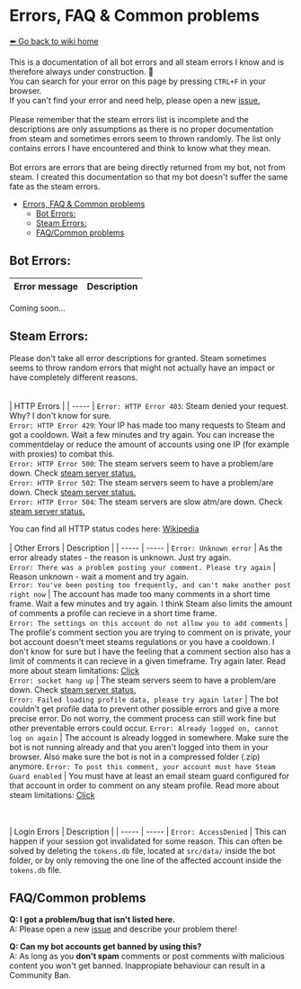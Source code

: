 # Errors, FAQ & Common problems
[⬅️ Go back to wiki home](./)

This is a documentation of all bot errors and all steam errors I know and is therefore always under construction. 🚧  
You can search for your error on this page by pressing `CTRL+F` in your browser.  
If you can't find your error and need help, please open a new [issue.](https://github.com/HerrEurobeat/steam-comment-service-bot/issues/new/choose)  
<br />
Please remember that the steam errors list is incomplete and the descriptions are only assumptions as there is no proper documentation from steam and sometimes errors seem to thrown randomly. The list only contains errors I have encountered and think to know what they mean.  
<br />
Bot errors are errors that are being directly returned from my bot, not from steam. I created this documentation so that my bot doesn't suffer the same fate as the steam errors.

- [Errors, FAQ \& Common problems](#errors-faq--common-problems)
  - [Bot Errors:](#bot-errors)
  - [Steam Errors:](#steam-errors)
  - [FAQ/Common problems](#faqcommon-problems)

## Bot Errors:  
| Error message | Description |
| ---- | ---- |

Coming soon...
  
## Steam Errors:
Please don't take all error descriptions for granted. Steam sometimes seems to throw random errors that might not actually have an impact or have completely different reasons.  
<br /><br />
| HTTP Errors |
| ----- |
`Error: HTTP Error 403`: Steam denied your request. Why? I don't know for sure.  
`Error: HTTP Error 429`: Your IP has made too many requests to Steam and got a cooldown. Wait a few minutes and try again. You can increase the commentdelay or reduce the amount of accounts using one IP (for example with proxies) to combat this.  
`Error: HTTP Error 500`: The steam servers seem to have a problem/are down. Check [steam server status.](https://steamstat.us)  
`Error: HTTP Error 502`: The steam servers seem to have a problem/are down. Check [steam server status.](https://steamstat.us)  
`Error: HTTP Error 504`: The steam servers are slow atm/are down. Check [steam server status.](https://steamstat.us)  
  
You can find all HTTP status codes here: [Wikipedia](https://en.wikipedia.org/wiki/List_of_HTTP_status_codes)
<br /><br />
| Other Errors | Description |
| ----- | ----- |
`Error: Unknown error` | As the error already states - the reason is unknown. Just try again.  
`Error: There was a problem posting your comment. Please try again` | Reason unknown - wait a moment and try again.  
`Error: You've been posting too frequently, and can't make another post right now` | The account has made too many comments in a short time frame. Wait a few minutes and try again. I think Steam also limits the amount of comments a profile can recieve in a short time frame.  
`Error: The settings on this account do not allow you to add comments` | The profile's comment section you are trying to comment on is private, your bot account doesn't meet steams regulations or you have a cooldown. I don't know for sure but I have the feeling that a comment section also has a limit of comments it can recieve in a given timeframe. Try again later. Read more about steam limitations: [Click](https://github.com/HerrEurobeat/steam-comment-service-bot#steam-limitations)  
`Error: socket hang up` | The steam servers seem to have a problem/are down. Check [steam server status.](https://steamstat.us)  
`Error: Failed loading profile data, please try again later` | The bot couldn't get profile data to prevent other possible errors and give a more precise error. Do not worry, the comment process can still work fine but other preventable errors could occur.
`Error: Already logged on, cannot log on again` | The account is already logged in somewhere. Make sure the bot is not running already and that you aren't logged into them in your browser. Also make sure the bot is not in a compressed folder (.zip) anymore.
`Error: To post this comment, your account must have Steam Guard enabled` | You must have at least an email steam guard configured for that account in order to comment on any steam profile. Read more about steam limitations: [Click](https://github.com/HerrEurobeat/steam-comment-service-bot#steam-limitations)  

<br /><br />
| Login Errors | Description |
| ----- | ----- |
`Error: AccessDenied` | This can happen if your session got invalidated for some reason. This can often be solved by deleting the `tokens.db` file, located at `src/data/` inside the bot folder, or by only removing the one line of the affected account inside the `tokens.db` file.  

## FAQ/Common problems  

**Q: I got a problem/bug that isn't listed here.**  
A: Please open a new [issue](https://github.com/HerrEurobeat/steam-comment-service-bot/issues/new/choose) and describe your problem there!  

**Q: Can my bot accounts get banned by using this?**  
A: As long as you **don't spam** comments or post comments with malicious content you won't get banned. Inappropiate behaviour can result in a Community Ban.  